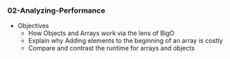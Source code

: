 ### 02-Analyzing-Performance

- Objectives
  - How Objects and  Arrays work via the lens of BigO
  - Explain why Adding elements to the beginning of an array is costly
  - Compare and contrast the runtime for arrays and objects
  